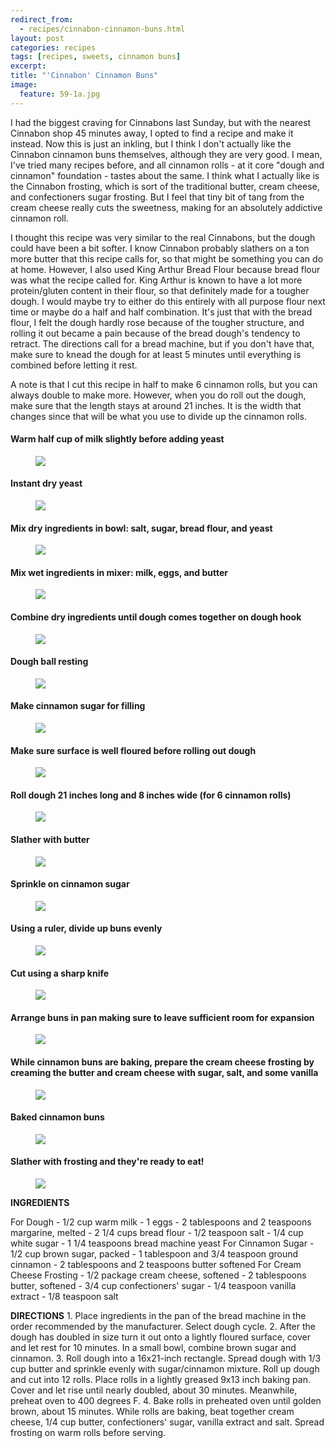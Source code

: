 ---redirect_from:   - recipes/cinnabon-cinnamon-buns.html
layout: post
categories: recipes
tags: [recipes, sweets, cinnamon buns]
excerpt: 
title: "'Cinnabon' Cinnamon Buns"
image:
  feature: 59-1a.jpg
---

I had the biggest craving for Cinnabons last Sunday, but with the nearest Cinnabon shop 45 minutes away, I opted to find a recipe and make it instead.  Now this is just an inkling, but I think I don't actually like the Cinnabon cinnamon buns themselves, although they are very good.  I mean, I've tried many recipes before, and all cinnamon rolls - at it core "dough and cinnamon" foundation - tastes about the same.  I think what I actually like is the Cinnabon frosting, which is sort of the traditional butter, cream cheese, and confectioners sugar frosting. But I feel that tiny bit of tang from the cream cheese really cuts the sweetness, making for an absolutely addictive cinnamon roll.

I thought this recipe was very similar to the real Cinnabons, but the dough could have been a bit softer.  I know Cinnabon probably slathers on a ton more butter that this recipe calls for, so that might be something you can do at home.  However, I also used King Arthur Bread Flour because bread flour was what the recipe called for.  King Arthur is known to have a lot more protein/gluten content in their flour, so that definitely made for a tougher dough.  I would maybe try to either do this entirely with all purpose flour next time or maybe do a half and half combination.  It's just that with the bread flour, I felt the dough hardly rose because of the tougher structure, and rolling it out became a pain because of the bread dough's tendency to retract.  The directions call for a bread machine, but if you don't have that, make sure to knead the dough for at least 5 minutes until everything is combined before letting it rest.

A note is that I cut this recipe in half to make 6 cinnamon rolls, but you can always double to make more.  However, when you do roll out the dough, make sure that the length stays at around 21 inches.  It is the width that changes since that will be what you use to divide up the cinnamon rolls.

#### Warm half cup of milk slightly before adding yeast 
<figure> <img src='/images/59-2.png'> </figure>

#### Instant dry yeast
<figure> <img src='/images/59-3.png'> </figure>

#### Mix dry ingredients in bowl: salt, sugar, bread flour, and yeast
<figure> <img src='/images/59-4.png'> </figure>

#### Mix wet ingredients in mixer: milk, eggs, and butter
<figure> <img src='/images/59-5.png'> </figure>

#### Combine dry ingredients until dough comes together on dough hook
<figure> <img src='/images/59-6.png'> </figure>

#### Dough ball resting
<figure> <img src='/images/59-7.png'> </figure>

#### Make cinnamon sugar for filling
<figure> <img src='/images/59-8.png'> </figure>

#### Make sure surface is well floured before rolling out dough
<figure> <img src='/images/59-9.png'> </figure>

#### Roll dough 21 inches long and 8 inches wide (for 6 cinnamon rolls)
<figure> <img src='/images/59-10.png'> </figure>

#### Slather with butter
<figure> <img src='/images/59-11.png'> </figure>

#### Sprinkle on cinnamon sugar
<figure> <img src='/images/59-12.png'> </figure>

#### Using a ruler, divide up buns evenly
<figure> <img src='/images/59-13.png'> </figure>

#### Cut using a sharp knife
<figure> <img src='/images/59-14.png'> </figure>

#### Arrange buns in pan making sure to leave sufficient room for expansion
<figure> <img src='/images/59-15.png'> </figure>

#### While cinnamon buns are baking, prepare the cream cheese frosting by creaming the butter and cream cheese with sugar, salt, and some vanilla
<figure> <img src='/images/59-16.png'> </figure>

#### Baked cinnamon buns
<figure> <img src='/images/59-1.png'> </figure>

#### Slather with frosting and they're ready to eat!
<figure> <img src='/images/59-17.png'> </figure>
<section class='recipe'>
<p><strong>INGREDIENTS</strong></p>

<p>For Dough
- 1/2 cup warm milk 
- 1 eggs
- 2 tablespoons and 2 teaspoons margarine, melted
- 2 1/4 cups bread flour
- 1/2 teaspoon salt
- 1/4 cup white sugar
- 1 1/4 teaspoons bread machine yeast
 For Cinnamon Sugar
- 1/2 cup brown sugar, packed
- 1 tablespoon and 3/4 teaspoon ground cinnamon
- 2 tablespoons and 2 teaspoons butter softened
 For Cream Cheese Frosting
- 1/2 package cream cheese, softened
- 2 tablespoons butter, softened
- 3/4 cup confectioners&#39; sugar
- 1/4 teaspoon vanilla extract
- 1/8 teaspoon salt</p>

<p><strong>DIRECTIONS</strong>
1.	Place ingredients in the pan of the bread machine in the order recommended by the manufacturer. Select dough cycle.
2.	After the dough has doubled in size turn it out onto a lightly floured surface, cover and let rest for 10 minutes. In a small bowl, combine brown sugar and cinnamon.
3.	Roll dough into a 16x21-inch rectangle. Spread dough with 1/3 cup butter and sprinkle evenly with sugar/cinnamon mixture. Roll up dough and cut into 12 rolls. Place rolls in a lightly greased 9x13 inch baking pan. Cover and let rise until nearly doubled, about 30 minutes. Meanwhile, preheat oven to 400 degrees F.
4.	Bake rolls in preheated oven until golden brown, about 15 minutes. While rolls are baking, beat together cream cheese, 1/4 cup butter, confectioners&#39; sugar, vanilla extract and salt. Spread frosting on warm rolls before serving.</p></section>
